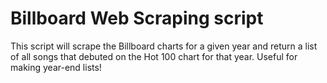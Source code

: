 # Billboard Web Scraping script

This script will scrape the Billboard charts for a given year and return a list of all songs that debuted on the Hot 100 chart for that year. Useful for making year-end lists!
